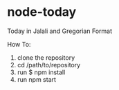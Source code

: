 # node-today

Today in Jalali and Gregorian Format 

How To:
1. clone the repository
2. cd /path/to/repository
3. run $ npm install
4. run npm start